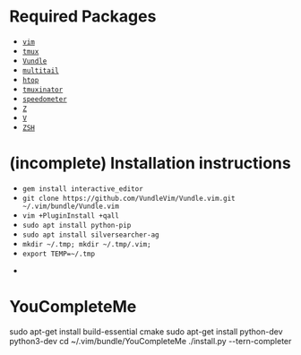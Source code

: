 # Required Packages

  - [`vim`](https://github.com/vim/vim)
  - [`tmux`](https://tmux.github.io/)
  - [`Vundle`](https://github.com/VundleVim/Vundle.vim)
  - [`multitail`](https://github.com/flok99/multitail)
  - [`htop`](http://hisham.hm/htop/)
  - [`tmuxinator`](https://github.com/tmuxinator/tmuxinator)
  - [`speedometer`](https://excess.org/speedometer/)
  - [`Z`](https://github.com/rupa/z)
  - [`V`](https://github.com/rupa/v)
  - [`ZSH`](https://github.com/robbyrussell/oh-my-zsh)


# (incomplete) Installation instructions
 - `gem install interactive_editor`
 - `git clone https://github.com/VundleVim/Vundle.vim.git ~/.vim/bundle/Vundle.vim`
 - `vim +PluginInstall +qall`
 - `sudo apt install python-pip`
 - `sudo apt install silversearcher-ag`
 - `mkdir ~/.tmp; mkdir ~/.tmp/.vim;`
 - `export TEMP=~/.tmp`
 - ```
 # YouCompleteMe
 sudo apt-get install build-essential cmake
 sudo apt-get install python-dev python3-dev
 cd ~/.vim/bundle/YouCompleteMe
./install.py --tern-completer
```
